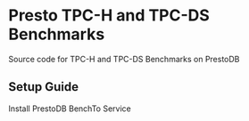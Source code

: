 # Presto TPC-H and TPC-DS Benchmarks
Source code for TPC-H and TPC-DS Benchmarks on PrestoDB

## Setup Guide
Install PrestoDB BenchTo Service
